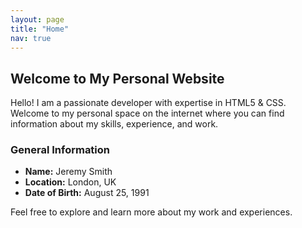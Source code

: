 ```yaml
---
layout: page
title: "Home"
nav: true
---
```


## Welcome to My Personal Website

Hello! I am a passionate developer with expertise in HTML5 & CSS. Welcome to my personal space on the internet where you can find information about my skills, experience, and work.

### General Information

- **Name:** Jeremy Smith
- **Location:** London, UK
- **Date of Birth:** August 25, 1991

Feel free to explore and learn more about my work and experiences.
